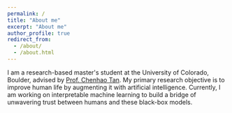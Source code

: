 ```yaml
---
permalink: /
title: "About me"
excerpt: "About me"
author_profile: true
redirect_from: 
  - /about/
  - /about.html
---
```


I am a research-based master's student at the University of Colorado, Boulder, advised by [Prof. Chenhao Tan](https://chenhaot.com/). My primary research objective is to improve human life by augmenting it with artificial intelligence. Currently, I am working on interpretable machine learning to build a bridge of unwavering trust between humans and these black-box models.